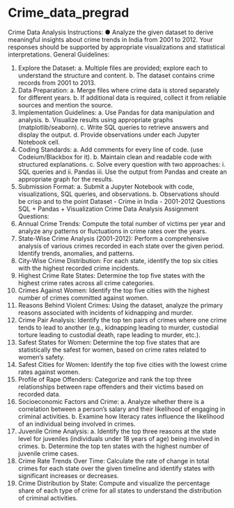 # Crime_data_pregrad
Crime Data Analysis
Instructions:
● Analyze the given dataset to derive meaningful insights about crime trends in India from 2001 to 2012. Your responses should be supported by appropriate visualizations and statistical interpretations.
General Guidelines:
1. Explore the Dataset:
a. Multiple files are provided; explore each to understand the structure and content.
b. The dataset contains crime records from 2001 to 2013.
2. Data Preparation:
a. Merge files where crime data is stored separately for different years.
b. If additional data is required, collect it from reliable sources and mention the source.
3. Implementation Guidelines:
a. Use Pandas for data manipulation and analysis.
b. Visualize results using appropriate graphs (matplotlib/seaborn).
c. Write SQL queries to retrieve answers and display the output.
d. Provide observations under each Jupyter Notebook cell.
4. Coding Standards:
a. Add comments for every line of code. (use Codeium/Blackbox for it).
b. Maintain clean and readable code with structured explanations.
c. Solve every question with two approaches:
i. SQL queries and
ii. Pandas
iii. Use the output from Pandas and create an appropriate graph for the results.
5. Submission Format:
a. Submit a Jupyter Notebook with code, visualizations, SQL queries, and observations.
b. Observations should be crisp and to the point
Dataset - Crime in India - 2001-2012
Questions
SQL + Pandas + Visualization
Crime Data Analysis Assignment
Questions:
1. Annual Crime Trends: Compute the total number of victims per year and analyze any patterns or fluctuations in crime rates over the years.
2. State-Wise Crime Analysis (2001-2012): Perform a comprehensive analysis of various crimes recorded in each state over the given period. Identify trends, anomalies, and patterns.
3. City-Wise Crime Distribution: For each state, identify the top six cities with the highest recorded crime incidents.
4. Highest Crime Rate States: Determine the top five states with the highest crime rates across all crime categories.
5. Crimes Against Women: Identify the top five cities with the highest number of crimes committed against women.
6. Reasons Behind Violent Crimes: Using the dataset, analyze the primary reasons associated with incidents of kidnapping and murder.
7. Crime Pair Analysis: Identify the top ten pairs of crimes where one crime tends to lead to another (e.g., kidnapping leading to murder, custodial torture leading to custodial death, rape leading to murder, etc.).
8. Safest States for Women: Determine the top five states that are statistically the safest for women, based on crime rates related to women’s safety.
9. Safest Cities for Women: Identify the top five cities with the lowest crime rates against women.
10. Profile of Rape Offenders: Categorize and rank the top three relationships between rape offenders and their victims based on recorded data.
11. Socioeconomic Factors and Crime:
a. Analyze whether there is a correlation between a person’s salary and their likelihood of engaging in criminal activities.
b. Examine how literacy rates influence the likelihood of an individual being involved in crimes.
12. Juvenile Crime Analysis:
a. Identify the top three reasons at the state level for juveniles (individuals under 18 years of age) being involved in crimes.
b. Determine the top ten states with the highest number of juvenile crime cases.
13. Crime Rate Trends Over Time: Calculate the rate of change in total crimes for each state over the given timeline and identify states with significant increases or decreases.
14. Crime Distribution by State: Compute and visualize the percentage share of each type of crime for all states to understand the distribution of criminal activities.
